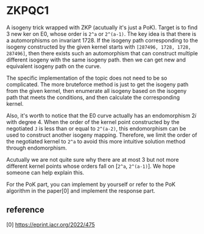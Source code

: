 # ZKPQC1

A isogeny trick wrapped with ZKP (acutually it's just a PoK). 
Target is to find 3 new ker on E0, whose order is `2^a` or `2^(a-1)`.
The key idea is that there is a automorphisms on invariant 1728. 
If the isogeny path corresponding to the isogeny constructed by the given kernel starts with `[287496, 1728, 1728, 287496]`, then there exists such an automorphism that can construct multiple different isogeny with the same isogeny path.
then we can get new and equivalent isogeny path on the curve.

The specific implementation of the topic does not need to be so complicated. The more bruteforce method is just to get the isogeny path from the given kernel, then enumerate all isogeny based on the isogeny path that meets the conditions, and then calculate the corresponding kernel.

Also, it's worth to notice that the E0 curve actually has an endomorphism $2i$ with degree 4. When the order of the kernel point constructed by the negotiated `J` is less than or equal to `2^(a-2)`, this endomorphism can be used to construct another isogeny mapping. Therefore, we limit the order of the negotiated kernel to `2^a` to avoid this more intuitive solution method through endomorphism.

Acutually we are not quite sure why there are at most 3 but not more different kernel points whose orders fall on [`2^a`, `2^(a-1)`]. We hope someone can help explain this.

For the PoK part, you can implement by yourself or refer to the PoK algorithm in the paper[0] and implement the response part.


## reference
[0] https://eprint.iacr.org/2022/475
